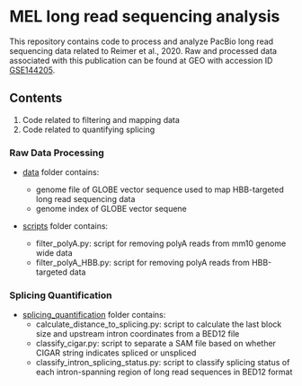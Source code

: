 # MEL long read sequencing analysis
This repository contains code to process and analyze PacBio long read sequencing data related to Reimer et al., 2020. Raw and processed data associated with this publication can be found at GEO with accession ID [GSE144205](https://www.ncbi.nlm.nih.gov/geo/query/acc.cgi?acc=GSE144205).

## Contents
1) Code related to filtering and mapping data
2) Code related to quantifying splicing

### Raw Data Processing
* [data](./raw_data_processing/data) folder contains:
	* genome file of GLOBE vector sequence used to map HBB-targeted long read sequencing data
	* genome index of GLOBE vector sequene
	
* [scripts](./raw_data_processing/scripts) folder contains:
	* filter_polyA.py: script for removing polyA reads from mm10 genome wide data
	* filter_polyA_HBB.py: script for removing polyA reads from HBB-targeted data


### Splicing Quantification
* [splicing_quantification](./splicing_quantification) folder contains:
	* calculate_distance_to_splicing.py: script to calculate the last block size and upstream intron coordinates from a BED12 file
	* classify_cigar.py: script to separate a SAM file based on whether CIGAR string indicates spliced or unspliced
	* classify_intron_splicing_status.py: script to classify splicing status of each intron-spanning region of long read sequences in BED12 format
